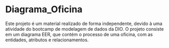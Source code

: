 # Diagrama_Oficina
Este projeto é um material realizado de forma independente, devido à uma atividade do bootcamp de modelagem de dados da DIO. O projeto consiste em um diagrama EER, que contém o processo de uma oficina, com as entidades, atributos e relacionamentos.
